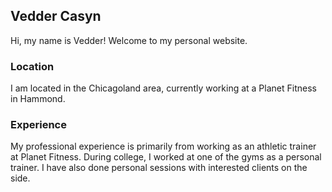 ## Vedder Casyn

Hi, my name is Vedder! Welcome to my personal website. 

### Location

I am located in the Chicagoland area, currently working at a Planet Fitness in Hammond. 

### Experience

My professional experience is primarily from working as an athletic trainer at Planet Fitness. During college, I worked at one of the gyms as a personal trainer. I have also done personal sessions with interested clients on the side. 
